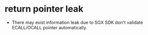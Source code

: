 # return pointer leak
* There may exist information leak due to SGX SDK don't validate ECALL/OCALL pointer automatically.